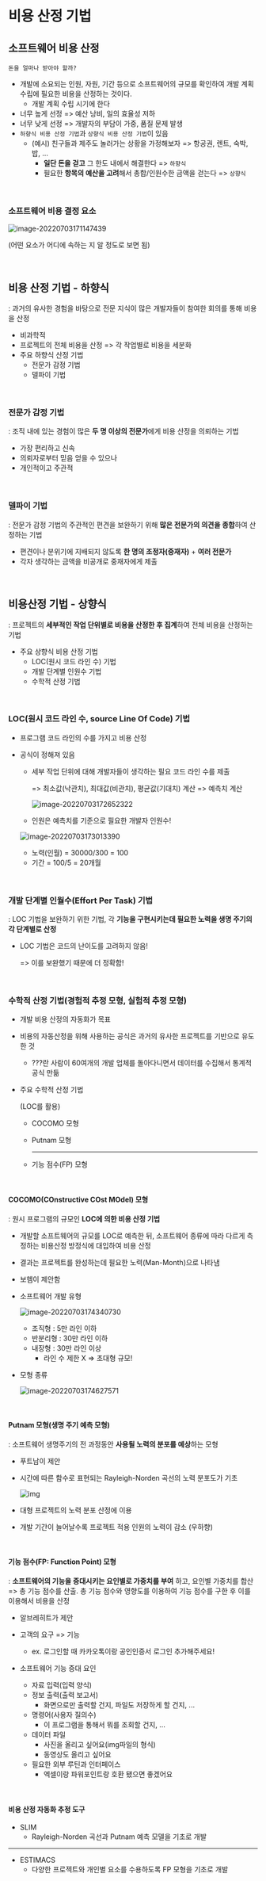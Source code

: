 # 비용 산정 기법

## 소프트웨어 비용 산정

`돈을 얼마나 받아야 할까?`

* 개발에 소요되는 인원, 자원, 기간 등으로 소프트웨어의 규모를 확인하여 개발 계획 수립에 필요한 비용을 산정하는 것이다.
  * 개발 계획 수립 시기에 한다
* 너무 높게 선정 => 예산 낭비, 일의 효율성 저하
* 너무 낮게 선정 => 개발자의 부담이 가중, 품질 문제 발생
* `하향식 비용 산정 기법`과 `상향식 비용 산정 기법`이 있음
  * (예시) 친구들과 제주도 놀러가는 상황을 가정해보자 => 항공권, 렌트, 숙박, 밥, ...
    * **일단 돈을 걷고** 그 한도 내에서 해결한다 => `하향식`
    * 필요한 **항목의 예산을 고려**해서 총합/인원수한 금액을 걷는다 => `상향식`


<br/>

### 소프트웨어 비용 결정 요소

![image-20220703171147439](22_비용산정기법.assets/image-20220703171147439.png)

(어떤 요소가 어디에 속하는 지 알 정도로 보면 됨)

<br/>

## 비용 산정 기법 - 하향식

: 과거의 유사한 경험을 바탕으로 전문 지식이 많은 개발자들이 참여한 회의를 통해 비용을 산정

* 비과학적
* 프로젝트의 전체 비용을 산정 => 각 작업별로 비용을 세분화
* 주요 하향식 산정 기법
  * 전문가 감정 기법
  * 델파이 기법

<br/>

### 전문가 감정 기법

: 조직 내에 있는 경험이 많은 **두 명 이상의 전문가**에게 비용 산정을 의뢰하는 기법

* 가장 편리하고 신속
* 의뢰자로부터 믿음 얻을 수 있으나
* 개인적이고 주관적

<br/>

### 델파이 기법

: 전문가 감정 기법의 주관적인 편견을 보완하기 위해 **많은 전문가의 의견을 종합**하여 산정하는 기법

* 편견이나 분위기에 지배되지 않도록 **한 명의 조정자(중재자)** + **여러 전문가**
* 각자 생각하는 금액을 비공개로 중재자에게 제출

<br/>

## 비용산정 기법 - 상향식

: 프로젝트의 **세부적인 작업 단위별로 비용을 산정한 후 집계**하여  전체 비용을 산정하는 기법

* 주요 상향식 비용 산정 기법
  * LOC(원시 코드 라인 수) 기법
  * 개발 단계별 인원수 기법
  * 수학적 산정 기법

<br/>

### LOC(원시 코드 라인 수, source Line Of Code) 기법

* 프로그램 코드 라인의 수를 가지고 비용 산정

* 공식이 정해져 있음

  * 세부 작업 단위에 대해 개발자들이 생각하는 필요 코드 라인 수를 제출

    => 최소값(낙관치), 최대값(비관치), 평균값(기대치) 계산 => 예측치 계산

    ![image-20220703172652322](22_비용산정기법.assets/image-20220703172652322.png)

  * 인원은 예측치를 기준으로 필요한 개발자 인원수!

  ![image-20220703173013390](22_비용산정기법.assets/image-20220703173013390.png)

  * 노력(인월) = 30000/300 = 100
  * 기간 = 100/5 = 20개월

<br/>

### 개발 단계별 인월수(Effort Per Task) 기법

: LOC 기법을 보완하기 위한 기법, 각 **기능을 구현시키는데 필요한 노력을 생명 주기의 각 단계별로 산정**

* LOC 기법은 코드의 난이도를 고려하지 않음!

  => 이를 보완했기 때문에 더 정확함!

<br/>

### 수학적 산정 기법(경험적 추정 모형, 실험적 추정 모형)

* 개발 비용 산정의 자동화가 목표

* 비용의 자동산정을 위해 사용하는 공식은 과거의 유사한 프로젝트를 기반으로 유도한 것

  * ???란 사람이 60여개의 개발 업체를 돌아다니면서 데이터를 수집해서 통계적 공식 만듦

* 주요 수학적 산정 기법

  (LOC를 활용)

  * COCOMO 모형

  * Putnam 모형

    ---

  * 기능 점수(FP) 모형

<br/>

#### COCOMO(COnstructive COst MOdel) 모형

: 원시 프로그램의 규모인 **LOC에 의한 비용 산정 기법**

* 개발할 소프트웨어의 규모를 LOC로 예측한 뒤, 소프트웨어 종류에 따라 다르게 측정하는 비용산정 방정식에 대입하여 비용 산정

* 결과는 프로젝트를 완성하는데 필요한 노력(Man-Month)으로 나타냄

* 보헴이 제안함

* 소프트웨어 개발 유형

  ![image-20220703174340730](22_비용산정기법.assets/image-20220703174340730.png)

  * 조직형 : 5만 라인 이하
  * 반분리형 : 30만 라인 이하
  * 내장형 : 30만 라인 이상
    * 라인 수 제한 X => 초대형 규모!

* 모형 종류

  ![image-20220703174627571](22_비용산정기법.assets/image-20220703174627571.png)

<br/>

#### Putnam 모형(생명 주기 예측 모형)

: 소프트웨어 생명주기의 전 과정동안 **사용될 노력의 분포를 예상**하는 모형

* 푸트남이 제안

* 시간에 따른 함수로 표현되는 Rayleigh-Norden 곡선의 노력 분포도가 기초

  ![img](22_비용산정기법.assets/img.jpg)

* 대형 프로젝트의 노력 분포 산정에 이용

* 개발 기간이 늘어날수록 프로젝트 적용 인원의 노력이 감소 (우하향)

<br/>

#### 기능 점수(FP: Function Point) 모형

: **소프트웨어의 기능을 증대시키는 요인별로 가중치를 부여** 하고, 요인별 가중치를 합산 => 총 기능 점수를 산출. 총 기능 점수와 영향도를 이용하여 기능 점수를 구한 후 이를 이용해서 비용을 산정

* 알브레히트가 제안
* 고객의 요구 => 기능
  * ex. 로그인할 때 카카오톡이랑 공인인증서 로그인 추가해주세요!

* 소프트웨어 기능 증대 요인
  * 자료 입력(입력 양식)
  * 정보 출력(출력 보고서)
    * 화면으로만 출력할 건지, 파일도 저장하게 할 건지, ...
  * 명령어(사용자 질의수)
    * 이 프로그램을 통해서 뭐를 조회할 건지, ...
  * 데이터 파일
    * 사진을 올리고 싶어요(img파일의 형식)
    * 동영상도 올리고 싶어요
  * 필요한 외부 루틴과 인터페이스
    * 엑셀이랑 파워포인트랑 호환 됐으면 좋겠어요

<br/>

#### 비용 산정 자동화 추정 도구

* SLIM
  * Rayleigh-Norden 곡선과 Putnam 예측 모델을 기초로 개발

---

* ESTIMACS
  * 다양한 프로젝트와 개인별 요소를 수용하도록 FP 모형을 기초로 개발